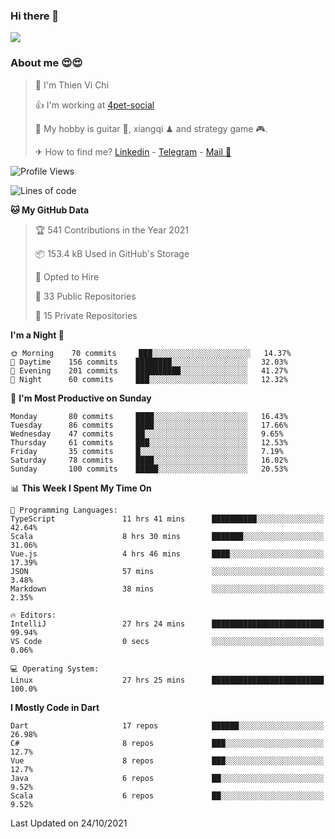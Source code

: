 ### Hi there 👋
![](https://media1.tenor.com/images/9aa4aee77151757a310fcdb4b8fd2a0a/tenor.gif?itemid=12671405)

### About me 😍😍

> 🙎 I'm Thien Vi Chi
> 
> 👍 I'm working at [4pet-social](https://github.com/4pet-social)
>
> 🥞 My hobby is guitar 🎸, xiangqi ♟ and strategy game 🎮.
> 
> ✈ How to find me? [Linkedin](https://www.linkedin.com/in/tvc12/) - [Telegram](https://t.me/yeutham212) - [Mail 📧](mailto:meomeocf98@gmail.com)
> 

<!--START_SECTION:waka-->
![Profile Views](http://img.shields.io/badge/Profile%20Views-8-blue)

![Lines of code](https://img.shields.io/badge/From%20Hello%20World%20I%27ve%20Written-745887%20lines%20of%20code-blue)

**🐱 My GitHub Data** 

> 🏆 541 Contributions in the Year 2021
 > 
> 📦 153.4 kB Used in GitHub's Storage 
 > 
> 💼 Opted to Hire
 > 
> 📜 33 Public Repositories 
 > 
> 🔑 15 Private Repositories  
 > 
**I'm a Night 🦉** 

```text
🌞 Morning    70 commits     ███░░░░░░░░░░░░░░░░░░░░░░   14.37% 
🌆 Daytime    156 commits    ████████░░░░░░░░░░░░░░░░░   32.03% 
🌃 Evening    201 commits    ██████████░░░░░░░░░░░░░░░   41.27% 
🌙 Night      60 commits     ███░░░░░░░░░░░░░░░░░░░░░░   12.32%

```
📅 **I'm Most Productive on Sunday** 

```text
Monday       80 commits     ████░░░░░░░░░░░░░░░░░░░░░   16.43% 
Tuesday      86 commits     ████░░░░░░░░░░░░░░░░░░░░░   17.66% 
Wednesday    47 commits     ██░░░░░░░░░░░░░░░░░░░░░░░   9.65% 
Thursday     61 commits     ███░░░░░░░░░░░░░░░░░░░░░░   12.53% 
Friday       35 commits     █░░░░░░░░░░░░░░░░░░░░░░░░   7.19% 
Saturday     78 commits     ████░░░░░░░░░░░░░░░░░░░░░   16.02% 
Sunday       100 commits    █████░░░░░░░░░░░░░░░░░░░░   20.53%

```


📊 **This Week I Spent My Time On** 

```text
💬 Programming Languages: 
TypeScript               11 hrs 41 mins      ██████████░░░░░░░░░░░░░░░   42.64% 
Scala                    8 hrs 30 mins       ███████░░░░░░░░░░░░░░░░░░   31.06% 
Vue.js                   4 hrs 46 mins       ████░░░░░░░░░░░░░░░░░░░░░   17.39% 
JSON                     57 mins             ░░░░░░░░░░░░░░░░░░░░░░░░░   3.48% 
Markdown                 38 mins             ░░░░░░░░░░░░░░░░░░░░░░░░░   2.35%

🔥 Editors: 
IntelliJ                 27 hrs 24 mins      █████████████████████████   99.94% 
VS Code                  0 secs              ░░░░░░░░░░░░░░░░░░░░░░░░░   0.06%

💻 Operating System: 
Linux                    27 hrs 25 mins      █████████████████████████   100.0%

```

**I Mostly Code in Dart** 

```text
Dart                     17 repos            ██████░░░░░░░░░░░░░░░░░░░   26.98% 
C#                       8 repos             ███░░░░░░░░░░░░░░░░░░░░░░   12.7% 
Vue                      8 repos             ███░░░░░░░░░░░░░░░░░░░░░░   12.7% 
Java                     6 repos             ██░░░░░░░░░░░░░░░░░░░░░░░   9.52% 
Scala                    6 repos             ██░░░░░░░░░░░░░░░░░░░░░░░   9.52%

```



 Last Updated on 24/10/2021
<!--END_SECTION:waka-->